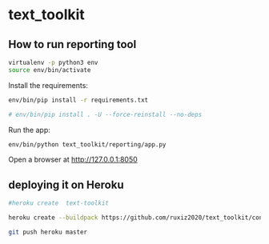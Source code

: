 # text_toolkit




## How to run reporting tool


```bash
virtualenv -p python3 env
source env/bin/activate
```

Install the requirements:

```bash
env/bin/pip install -r requirements.txt

# env/bin/pip install . -U --force-reinstall --no-deps
```
Run the app:

```bash
env/bin/python text_toolkit/reporting/app.py
```
Open a browser at http://127.0.0.1:8050


## deploying it on Heroku

```bash
#heroku create  text-toolkit

heroku create --buildpack https://github.com/ruxiz2020/text_toolkit/conda-buildpack.git

git push heroku master
```
